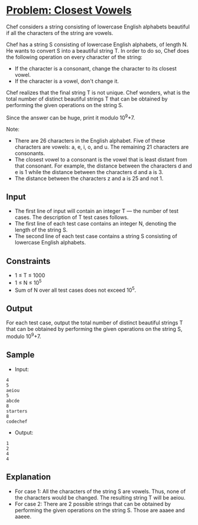 # [Problem: Closest Vowels](https://www.codechef.com/problems/CLOSEVOWEL)

Chef considers a string consisting of lowercase English alphabets beautiful if all the characters of the string are vowels.

Chef has a string S consisting of lowercase English alphabets, of length N. He wants to convert S into a beautiful string T. In order to do so, Chef does the following operation on every character of the string:

- If the character is a consonant, change the character to its closest vowel.
- If the character is a vowel, don't change it.

Chef realizes that the final string T is not unique. Chef wonders, what is the total number of distinct beautiful strings T that can be obtained by performing the given operations on the string S.

Since the answer can be huge, print it modulo 10<sup>9</sup>+7.

Note:
- There are 26 characters in the English alphabet. Five of these characters are vowels: a, e, i, o, and u. The remaining 21 characters are consonants.
- The closest vowel to a consonant is the vowel that is least distant from that consonant. For example, the distance between the characters d and e is 1 while the distance between the characters d and a is 3.
- The distance between the characters z and a is 25 and not 1.

## Input

- The first line of input will contain an integer T — the number of test cases. The description of T test cases follows.
- The first line of each test case contains an integer N, denoting the length of the string S.
- The second line of each test case contains a string S consisting of lowercase English alphabets.

## Constraints

- 1 ≤ T ≤ 1000
- 1 ≤ N ≤ 10<sup>5</sup>
- Sum of N over all test cases does not exceed 10<sup>5</sup>.

## Output

For each test case, output the total number of distinct beautiful strings T that can be obtained by performing the given operations on the string S, modulo 10<sup>9</sup>+7.

## Sample

- Input:
```
4
5
aeiou
5
abcde
8
starters
8
codechef
```

- Output:
```
1
2
4
4
```

## Explanation

- For case 1: All the characters of the string S are vowels. Thus, none of the characters would be changed. The resulting string T will be aeiou.
- For case 2: There are 2 possible strings that can be obtained by performing the given operations on the string S. Those are aaaee and aaeee.
